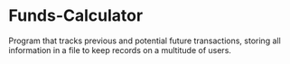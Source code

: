 # Funds-Calculator
Program that tracks previous and potential future transactions, storing all information in a file to keep records on a multitude of users.
